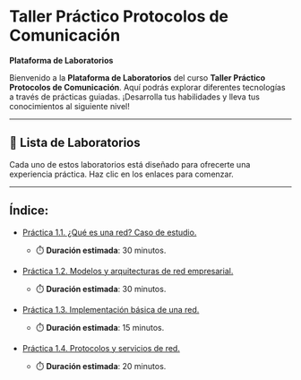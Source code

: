 # Taller Práctico Protocolos de Comunicación

**Plataforma de Laboratorios**

Bienvenido a la **Plataforma de Laboratorios** del curso **Taller Práctico Protocolos de Comunicación**. Aquí podrás explorar diferentes tecnologías a través de prácticas guiadas. ¡Desarrolla tus habilidades y lleva tus conocimientos al siguiente nivel!

---

## 🌟 **Lista de Laboratorios**

Cada uno de estos laboratorios está diseñado para ofrecerte una experiencia práctica. Haz clic en los enlaces para comenzar.

---
 
## Índice:
 - [Práctica 1.1. ¿Qué es una red? Caso de estudio.](./Capítulo1/README.md)
   - ⏱️ **Duración estimada**: 30 minutos.

 - [Práctica 1.2. Modelos y arquitecturas de red empresarial.](./Capítulo2/README.md)
   - ⏱️ **Duración estimada**: 30 minutos.

 - [Práctica 1.3. Implementación básica de una red.](./Capítulo3/README.md)
   - ⏱️ **Duración estimada**: 15 minutos.

 - [Práctica 1.4. Protocolos y servicios de red.](./Capítulo4/README.md)
   - ⏱️ **Duración estimada**: 20 minutos.
